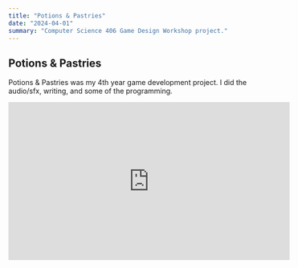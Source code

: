 ```yaml
---
title: "Potions & Pastries"
date: "2024-04-01"
summary: "Computer Science 406 Game Design Workshop project."
---
```


## Potions & Pastries

Potions & Pastries was my 4th year game development project. I did the audio/sfx, writing, and some of the programming.

<iframe width="560" height="315" src="https://www.youtube.com/embed/iMgsxGeCC24" frameborder="0" allowfullscreen></iframe>
